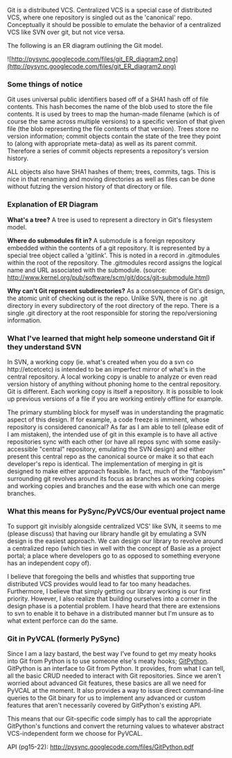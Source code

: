 Git is a distributed VCS. Centralized VCS is a special case of distributed VCS, where one repository is singled out as the 'canonical' repo. Conceptually it should be possible to emulate the behavior of a centralized VCS like SVN over git, but not vice versa.

The following is an ER diagram outlining the Git model.

![http://pysync.googlecode.com/files/git_ER_diagram2.png](http://pysync.googlecode.com/files/git_ER_diagram2.png)

### Some things of notice ###
Git uses universal public identifiers based off of a SHA1 hash off of file contents. This hash becomes the name of the blob used to store the file contents. It is used by trees to map the human-made filename (which is of course the same across multiple versions) to a specific version of that given file (the blob representing the file contents of that version). Trees store no version information; commit objects contain the state of the tree they point to (along with appropriate meta-data) as well as its parent commit. Therefore a series of commit objects represents a repository's version history.

ALL objects also have SHA1 hashes of them; trees, commits, tags. This is nice in that renaming and moving directories as well as files can be done without futzing the version history of that directory or file.


### Explanation of ER Diagram ###
**What's a tree?**
A tree is used to represent a directory in Git's filesystem model.

**Where do submodules fit in?**
A submodule is a foreign repository embedded within the contents of a git repository. It is represented by a special tree object called a 'gitlink'. This is noted in a record in .gitmodules within the root of the repository. The .gitmodules record assigns the logical name and URL associated with the submodule. (source: http://www.kernel.org/pub/software/scm/git/docs/git-submodule.html)

**Why can't Git represent subdirectories?**
As a consequence of Git's design, the atomic unit of checking out is the repo. Unlike SVN, there is no .git directory in every subdirectory of the root directory of the repo. There is a single .git directory at the root responsible for storing the repo/versioning information.

### What I've learned that might help someone understand Git if they understand SVN ###
In SVN, a working copy (ie. what's created when you do a svn co http://etcetcetc) is intended to be an imperfect mirror of what's in the central repository. A local working copy is unable to analyze or even read version history of anything without phoning home to the central repository. Git is different. Each working copy is itself a repository. It is possible to look up previous versions of a file if you are working entirely offline for example.

The primary stumbling block for myself was in understanding the pragmatic aspect of this design. If for example, a code freeze is imminent, whose repository is considered canonical? As far as I am able to tell (please edit of I am mistaken), the intended use of git in this example is to have all active repositories sync with each other (or have all repos sync with some easily-accessible "central" repository, emulating the SVN design) and either present this central repo as the canonical source or make it so that each developer's repo is identical. The implementation of merging in git is designed to make either approach feasible. In fact, much of the "fanboyism" surrounding git revolves around its focus as branches as working copies and working copies and branches and the ease with which one can merge branches.


### What this means for PySync/PyVCS/Our eventual project name ###
To support git invisibly alongside centralized VCS' like SVN, it seems to me (please discuss) that having our library handle git by emulating a SVN design is the easiest approach. We can design our library to revolve around a centralized repo (which ties in well with the concept of Basie as a project portal; a place where developers go to as opposed to something everyone has an independent copy of).

I believe that foregoing the bells and whistles that supporting true distributed VCS provides would lead to far too many headaches. Furthermore, I believe that simply getting our library working is our first priority. However, I also realize that building ourselves into a corner in the design phase is a potential problem. I have heard that there are extensions to svn to enable it to behave in a distributed manner but I'm unsure as to what extent perforce can do the same.


### Git in PyVCAL (formerly PySync) ###
Since I am a lazy bastard, the best way I've found to get my meaty hooks into Git from Python is to use someone else's meaty hooks; [GitPython](http://blog.michaeltrier.com/2008/5/8/gitpython). GitPython is an interface to Git from Python. It provides, from what I can tell, all the basic CRUD needed to interact with Git repositories. Since we aren't worried about advanced Git features, these basics are all we need for PyVCAL at the moment. It also provides a way to issue direct command-line queries to the Git binary for us to implement any advanced or custom features that aren't necessarily covered by GitPython's existing API.

This means that our Git-specific code simply has to call the appropriate GitPython's functions and convert the returning values to whatever abstract VCS-independent form we choose for PyVCAL.

API (pg15-22): http://pysync.googlecode.com/files/GitPython.pdf